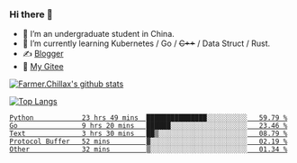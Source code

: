 ### Hi there 👋

- 🔭 I’m an undergraduate student in China.
- 🌱 I’m currently learning Kubernetes / Go / ~~C++~~ / Data Struct / Rust.
- ✍️ [Blogger](https://blog.farmer233.top)
- 🤔 [My Gitee](https://gitee.com/Farmer-chong)


[![Farmer.Chillax's github stats](https://github-readme-stats.vercel.app/api?username=FarmerChillax)](https://github.com/anuraghazra/github-readme-stats)

[![Top Langs](https://github-readme-stats.vercel.app/api/top-langs/?username=FarmerChillax&layout=compact&hide=html,css,javascript)](https://github.com/anuraghazra/github-readme-stats)

<p>
  <a href="https://wakatime.com/@Farmer">
        <!--START_SECTION:waka-->

```text
Python            23 hrs 49 mins  ███████████████░░░░░░░░░░   59.79 %
Go                9 hrs 20 mins   ██████░░░░░░░░░░░░░░░░░░░   23.46 %
Text              3 hrs 30 mins   ██▒░░░░░░░░░░░░░░░░░░░░░░   08.79 %
Protocol Buffer   52 mins         ▓░░░░░░░░░░░░░░░░░░░░░░░░   02.19 %
Other             32 mins         ▒░░░░░░░░░░░░░░░░░░░░░░░░   01.34 %
```

<!--END_SECTION:waka-->
  </a>
</p>

<!--
**Farmer-chong/Farmer-chong** is a ✨ _special_ ✨ repository because its `README.md` (this file) appears on your GitHub profile.

Here are some ideas to get you started:

- 🔭 I’m currently working on ...
- 🌱 I’m currently learning ...
- 👯 I’m looking to collaborate on ...
- 🤔 I’m looking for help with ...
- 💬 Ask me about ...
- 📫 How to reach me: ...
- 😄 Pronouns: ...
- ⚡ Fun fact: ...
-->
